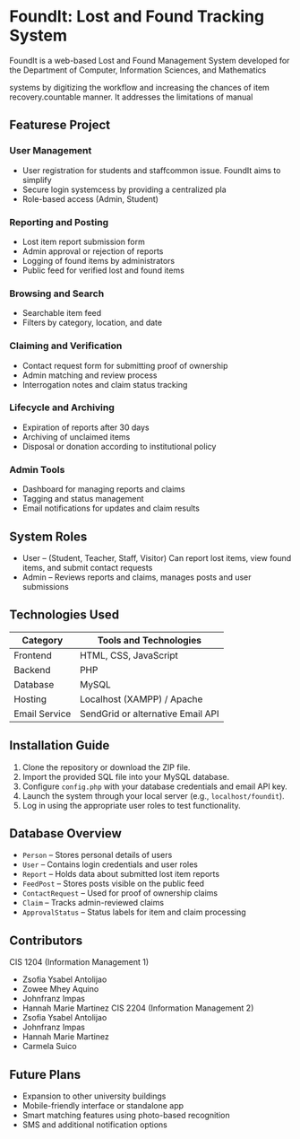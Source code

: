 # FoundIt: Lost and Found Tracking System
FoundIt is a web-based Lost and Found Management System developed for the Department of Computer, Information Sciences, and Mathematics 
                                                                                
systems by digitizing the workflow and increasing the chances of item recovery.countable manner. It addresses the limitations of manual 
## Featurese Project
### User Management
- User registration for students and staffcommon issue. FoundIt aims to simplify
- Secure login systemcess by providing a centralized pla
- Role-based access (Admin, Student)
### Reporting and Posting
- Lost item report submission form
- Admin approval or rejection of reports
- Logging of found items by administrators
- Public feed for verified lost and found items
### Browsing and Search
- Searchable item feed
- Filters by category, location, and date
### Claiming and Verification
- Contact request form for submitting proof of ownership
- Admin matching and review process
- Interrogation notes and claim status tracking
### Lifecycle and Archiving
- Expiration of reports after 30 days
- Archiving of unclaimed items
- Disposal or donation according to institutional policy
### Admin Tools
- Dashboard for managing reports and claims
- Tagging and status management
- Email notifications for updates and claim results
## System Roles
- User – (Student, Teacher, Staff, Visitor) Can report lost items, view found items, and submit contact requests
- Admin – Reviews reports and claims, manages posts and user submissions
## Technologies Used
| Category       | Tools and Technologies             |
|----------------|------------------------------------|
| Frontend       | HTML, CSS, JavaScript              |
| Backend        | PHP                                |
| Database       | MySQL                              |
| Hosting        | Localhost (XAMPP) / Apache         |
| Email Service  | SendGrid or alternative Email API  |
## Installation Guide
1. Clone the repository or download the ZIP file.
2. Import the provided SQL file into your MySQL database.
3. Configure `config.php` with your database credentials and email API key.
4. Launch the system through your local server (e.g., `localhost/foundit`).
5. Log in using the appropriate user roles to test functionality.
## Database Overview
- `Person` – Stores personal details of users
- `User` – Contains login credentials and user roles
- `Report` – Holds data about submitted lost item reports
- `FeedPost` – Stores posts visible on the public feed
- `ContactRequest` – Used for proof of ownership claims
- `Claim` – Tracks admin-reviewed claims
- `ApprovalStatus` – Status labels for item and claim processing
## Contributors
CIS 1204 (Information Management 1)
- Zsofia Ysabel Antolijao
- Zowee Mhey Aquino
- Johnfranz Impas
- Hannah Marie Martinez
CIS 2204 (Information Management 2)
- Zsofia Ysabel Antolijao
- Johnfranz Impas
- Hannah Marie Martinez
- Carmela Suico
## Future Plans
- Expansion to other university buildings
- Mobile-friendly interface or standalone app
- Smart matching features using photo-based recognition
- SMS and additional notification options
